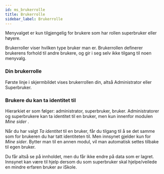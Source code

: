 ```yaml
---
id: ms_brukerrolle
title: Brukerrolle
sidebar_label: Brukerrolle
---
```

Menyvalget er kun tilgjengelig for brukere som har rollen superbruker eller høyere.

Brukerroller viser hvilken type bruker man er. Brukerrollen definerer brukerens forhold til andre brukere, og gir i seg selv ikke tilgang til noen menyvalg. 
###  Din brukerrolle
Første linje i skjermbildet vises brukerrollen din, altså Administrator eller Superbruker.

### Brukere du kan ta identitet til
Hierarkiet er som følger: administrator, superbruker, bruker. Administratorer og superbrukere kan ta identitet til en bruker, men kun innenfor modulen _Mine sider_ .

Når du har valgt _Ta identitet_ til en bruker, får du tilgang til å se det samme som for brukeren du har tatt identiteten til. Men innsynet gjelder kun for  _Mine sider_. Bytter man til en annen modul, vil man automatisk settes tilbake til egen bruker.

Du får altså se på innholdet, men du får ikke endre på data som er lagret.  Innsynet kan være til hjelp dersom du som superbruker skal hjelpe/veilede en mindre erfaren bruker av iSkole. 

